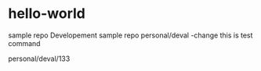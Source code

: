 # hello-world

sample repo Developement
sample repo
personal/deval -change
this is test command

personal/deval/133